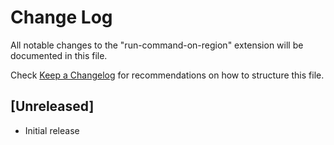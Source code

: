 # Change Log

All notable changes to the "run-command-on-region" extension will be documented in this file.

Check [Keep a Changelog](http://keepachangelog.com/) for recommendations on how to structure this file.

## [Unreleased]

- Initial release